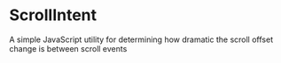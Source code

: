 # ScrollIntent
A simple JavaScript utility for determining how dramatic the scroll offset change is between scroll events
